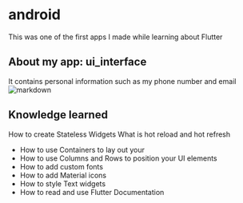 # android 
This was one of the first apps I made while learning about Flutter
## About my app: ui_interface
It contains personal information such as my phone number and email
![markdown]([https://images.viblo.asia/518eea86-f0bd-45c9-bf38-d5cb119e947d.png](https://photos.google.com/album/AF1QipOsZKBhbDGauEG0fPLp7lO-WFl8KJf-tNqfd23E/photo/AF1QipNt4MoOj5vZJLZOj9Mf7dE0DeFqUP1uPJ9s-frW))
## Knowledge learned
How to create Stateless Widgets
What is hot reload and hot refresh
- How to use Containers to lay out your 
- How to use Columns and Rows to position your UI elements
- How to add custom fonts
- How to add Material icons
- How to style Text widgets
- How to read and use Flutter Documentation


